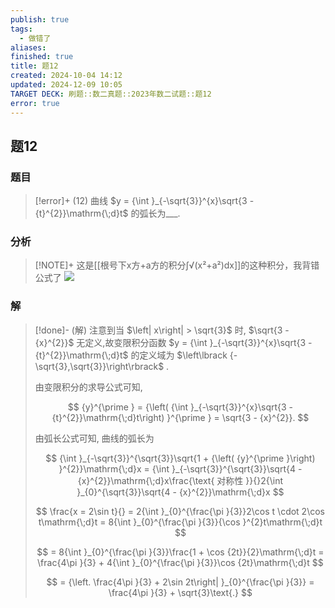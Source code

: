 ```yaml
---
publish: true
tags:
  - 做错了
aliases: 
finished: true
title: 题12
created: 2024-10-04 14:12
updated: 2024-12-09 10:05
TARGET DECK: 刷题::数二真题::2023年数二试题::题12
error: true
---
```

## 题12
### 题目
> [!error]+
> (12) 曲线 $y = {\int }_{-\sqrt{3}}^{x}\sqrt{3 - {t}^{2}}\mathrm{\;d}t$ 的弧长为___.
### 分析
> [!NOTE]+
> 这是[[根号下x方+a方的积分∫√(x²+a²)dx]]的这种积分，我背错公式了
> ![](https://img.hwenyi.live/202412091805484.webp)
### 解
> [!done]-
> (解) 注意到当 $\left| x\right| > \sqrt{3}$ 时, $\sqrt{3 - {x}^{2}}$ 无定义,故变限积分函数 $y = {\int }_{-\sqrt{3}}^{x}\sqrt{3 - {t}^{2}}\mathrm{\;d}t$ 的定义域为 $\left\lbrack {-\sqrt{3},\sqrt{3}}\right\rbrack$ .
> 
> 由变限积分的求导公式可知,
> 
> $$
> {y}^{\prime } = {\left( {\int }_{-\sqrt{3}}^{x}\sqrt{3 - {t}^{2}}\mathrm{\;d}t\right) }^{\prime } = \sqrt{3 - {x}^{2}}.
> $$
> 
> 由弧长公式可知, 曲线的弧长为
> 
> $$
> {\int }_{-\sqrt{3}}^{\sqrt{3}}\sqrt{1 + {\left( {y}^{\prime }\right) }^{2}}\mathrm{\;d}x = {\int }_{-\sqrt{3}}^{\sqrt{3}}\sqrt{4 - {x}^{2}}\mathrm{\;d}x\frac{\text{ 对称性 }}{}2{\int }_{0}^{\sqrt{3}}\sqrt{4 - {x}^{2}}\mathrm{\;d}x
> $$
> 
> $$
> \frac{x = 2\sin t}{} = 2{\int }_{0}^{\frac{\pi }{3}}2\cos t \cdot 2\cos t\mathrm{\;d}t = 8{\int }_{0}^{\frac{\pi }{3}}{\cos }^{2}t\mathrm{\;d}t
> $$
> 
> $$
> = 8{\int }_{0}^{\frac{\pi }{3}}\frac{1 + \cos {2t}}{2}\mathrm{\;d}t = \frac{4\pi }{3} + 4{\int }_{0}^{\frac{\pi }{3}}\cos {2t}\mathrm{\;d}t
> $$
> 
> $$
> = {\left. \frac{4\pi }{3} + 2\sin 2t\right| }_{0}^{\frac{\pi }{3}} = \frac{4\pi }{3} + \sqrt{3}\text{.}
> $$